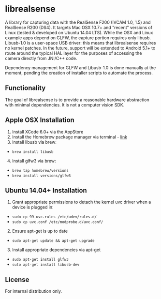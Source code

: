 # librealsense

A library for capturing data with the RealSense F200 (IVCAM 1.0, 1.5) and RealSense R200 (DS4). It targets Mac OSX 10.7+ and "recent" versions of Linux (tested & developed on Ubuntu 14.04 LTS). While the OSX and Linux example apps depend on GLFW, the capture portion requires only libusb. Libusb-1.0 is a user-space USB driver: this means that librealsense requires no kernel patches. In the future, support will be extended to Android 5.1+ to route around the typical HAL layer for the purposes of accessing the camera directly from JNI/C++ code.

Dependency management for GLFW and Libusb-1.0 is done manually at the moment, pending the creation of installer scripts to automate the process. 

## Functionality

The goal of librealsense is to provide a reasonable hardware abstraction with minimal dependencies. It is not a computer vision SDK.

## Apple OSX Installation

1. Install XCode 6.0+ via the AppStore
2. Install the Homebrew package manager via terminal - [link](http://brew.sh/)
3. Install libusb via brew:
  * `brew install libusb`
4. Install glfw3 via brew:
  * `brew tap homebrew/versions`
  * `brew install versions/glfw3`

## Ubuntu 14.04+ Installation

1. Grant appropriate permissions to detach the kernel uvc driver when a device is plugged in:
  * `sudo cp 99-uvc.rules /etc/udev/rules.d/`
  * `sudo cp uvc.conf /etc/modprobe.d/uvc.conf/`
2. Ensure apt-get is up to date
  * `sudo apt-get update && apt-get upgrade`
3. Install appropriate dependencies via apt-get
  * `sudo apt-get install glfw3`
  * `suto apt-get install libusb-dev`

## License

For internal distribution only. 

